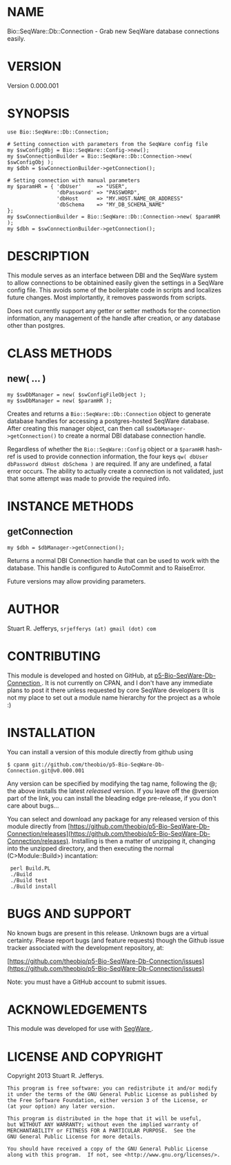 # NAME

Bio::SeqWare::Db::Connection - Grab new SeqWare database connections easily.

# VERSION

Version 0.000.001

# SYNOPSIS

    use Bio::SeqWare::Db::Connection;

    # Setting connection with parameters from the SeqWare config file
    my $swConfigObj = Bio::SeqWare::Config->new();
    my $swConnectionBuilder = Bio::SeqWare::Db::Connection->new( $swConfigObj );
    my $dbh = $swConnectionBuilder->getConnection();

    # Setting connection with manual parameters
    my $paramHR = { 'dbUser'     => "USER",
                    'dbPassword' => "PASSWORD",
                    'dbHost      => "MY.HOST.NAME_OR_ADDRESS"
                    'dbSchema    => "MY_DB_SCHEMA_NAME"
    };
    my $swConnectionBuilder = Bio::SeqWare::Db::Connection->new( $paramHR );
    my $dbh = $swConnectionBuilder->getConnection();

# DESCRIPTION

This module serves as an interface between DBI and the SeqWare system to allow
connections to be obtainined easily given the settings in a SeqWare
config file. This avoids some of the boilerplate code in scripts and localizes
future changes. Most implortantly, it removes passwords from scripts.

Does not currently support any getter or setter
methods for the connection information, any management of the handle after
creation, or any database other than postgres.

# CLASS METHODS

## new( ... )

    my $swDbManager = new( $swConfigFileObject );
    my $swDbManager = new( $paramHR );

Creates and returns a `Bio::SeqWare::Db::Connection` object to generate database
handles for accessing a postgres-hosted SeqWare database. After creating this
manager object, can then call `$swDbManager->getConnection()` to create a normal
DBI database connection handle.

Regardless of whether the `Bio::SeqWare::Config` object or a `$paramHR`
hash-ref is used to provide connection information, the four keys
`qw( dbUser dbPassword dbHost dbSchema )` are required. If any are undefined,
a fatal error occurs. The ability to actually create a connection
is not validated, just that some attempt was made to provide the required info.

# INSTANCE METHODS

## getConnection

    my $dbh = $dbManager->getConnection();

Returns a normal DBI Connection handle that can be used to work with the
database. This handle is configured to AutoCommit and to RaiseError.

Future versions may allow providing parameters.

# AUTHOR

Stuart R. Jefferys, `srjefferys (at) gmail (dot) com`

# CONTRIBUTING

This module is developed and hosted on GitHub, at
[p5-Bio-SeqWare-Db-Connection ](http://search.cpan.org/perldoc?https:#/github.com/theobio/p5-Bio-SeqWare-Db-Connection). It
is not currently on CPAN, and I don't have any immediate plans to post it
there unless requested by core SeqWare developers (It is not my place to
set out a module name hierarchy for the project as a whole :)

# INSTALLATION

You can install a version of this module directly from github using

    $ cpanm git://github.com/theobio/p5-Bio-SeqWare-Db-Connection.git@v0.000.001

Any version can be specified by modifying the tag name, following the @;
the above installs the latest _released_ version. If you leave off the @version
part of the link, you can install the bleading edge pre-release, if you don't
care about bugs...

You can select and download any package for any released version of this module
directly from [https://github.com/theobio/p5-Bio-SeqWare-Db-Connection/releases](https://github.com/theobio/p5-Bio-SeqWare-Db-Connection/releases).
Installing is then a matter of unzipping it, changing into the unzipped
directory, and then executing the normal (C>Module::Build>) incantation:

     perl Build.PL
     ./Build
     ./Build test
     ./Build install

# BUGS AND SUPPORT

No known bugs are present in this release. Unknown bugs are a virtual
certainty. Please report bugs (and feature requests) though the
Github issue tracker associated with the development repository, at:

[https://github.com/theobio/p5-Bio-SeqWare-Db-Connection/issues](https://github.com/theobio/p5-Bio-SeqWare-Db-Connection/issues)

Note: you must have a GitHub account to submit issues.

# ACKNOWLEDGEMENTS

This module was developed for use with [SegWare ](http://search.cpan.org/perldoc?http:#/seqware.github.io).

# LICENSE AND COPYRIGHT

Copyright 2013 Stuart R. Jefferys.

    This program is free software: you can redistribute it and/or modify
    it under the terms of the GNU General Public License as published by
    the Free Software Foundation, either version 3 of the License, or
    (at your option) any later version.

    This program is distributed in the hope that it will be useful,
    but WITHOUT ANY WARRANTY; without even the implied warranty of
    MERCHANTABILITY or FITNESS FOR A PARTICULAR PURPOSE.  See the
    GNU General Public License for more details.

    You should have received a copy of the GNU General Public License
    along with this program.  If not, see <http://www.gnu.org/licenses/>.
